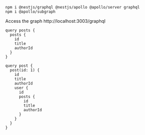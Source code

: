 ```
npm i @nestjs/graphql @nestjs/apollo @apollo/server graphql
npm i @apollo/subgraph
```

Access the graph http://localhost:3003/graphql

```
query posts {
  posts {
    id
    title
    authorId
  }
}

query post {
  post(id: 1) {
    id
    title
    authorId
    user {
      id
      posts {
        id
        title
        authorId
      }
    }
  }
}
```
